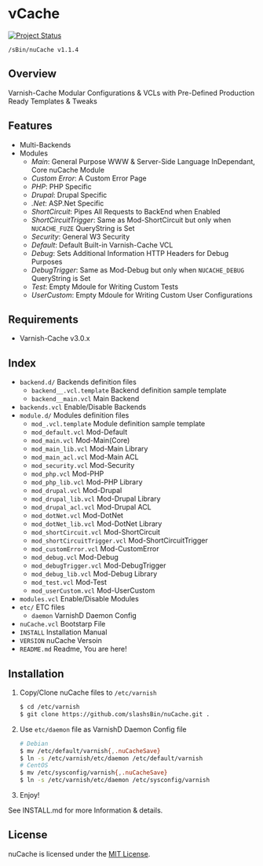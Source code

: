 &nu;Cache
=========
[![Project Status](http://stillmaintained.com/slashsBin/nuCache.png)](http://stillmaintained.com/slashsBin/nuCache) <script type="text/javascript" src="http://www.ohloh.net/p/652070/widgets/project_thin_badge.js"></script>


`/sBin/nuCache v1.1.4`

Overview
--------
Varnish-Cache Modular Configurations & VCLs
with Pre-Defined Production Ready Templates & Tweaks


Features
--------
* Multi-Backends
* Modules
    * *Main*:                   General Purpose WWW & Server-Side Language InDependant, Core nuCache Module
    * *Custom Error*:           A Custom Error Page
    * *PHP*:					PHP Specific
    * *Drupal*:					Drupal Specific	
	* *.Net*:					ASP.Net Specific
    * *ShortCircuit*:           Pipes All Requests to BackEnd when Enabled
    * *ShortCircuitTrigger*:    Same as Mod-ShortCircuit but only when `NUCACHE_FUZE` QueryString is Set
    * *Security*:				General W3 Security
    * *Default*:                Default Built-in Varnish-Cache VCL
    * *Debug*:                  Sets Additional Information HTTP Headers for Debug Purposes
	* *DebugTrigger*:			Same as Mod-Debug but only when `NUCACHE_DEBUG` QueryString is Set
    * *Test*:                   Empty Mdoule for Writing Custom Tests
    * *UserCustom*:             Empty Mdoule for Writing Custom User Configurations

Requirements
------------
* Varnish-Cache v3.0.x

Index
-----
* `backend.d/`        					Backends definition files
    * `backend__.vcl.template`			Backend definition sample template
    * `backend__main.vcl`				Main Backend
* `backends.vcl`      					Enable/Disable Backends
* `module.d/`         					Modules definition files
    * `mod_.vcl.template`				Module definition sample template
    * `mod_default.vcl`					Mod-Default
    * `mod_main.vcl`					Mod-Main(Core)
    * `mod_main_lib.vcl`				Mod-Main Library
    * `mod_main_acl.vcl`				Mod-Main ACL
    * `mod_security.vcl`				Mod-Security
    * `mod_php.vcl`						Mod-PHP
    * `mod_php_lib.vcl`					Mod-PHP Library
    * `mod_drupal.vcl`					Mod-Drupal
    * `mod_drupal_lib.vcl`				Mod-Drupal Library
    * `mod_drupal_acl.vcl`				Mod-Drupal ACL
    * `mod_dotNet.vcl`					Mod-DotNet
    * `mod_dotNet_lib.vcl`				Mod-DotNet Library
    * `mod_shortCircuit.vcl`			Mod-ShortCircuit
    * `mod_shortCircuitTrigger.vcl`		Mod-ShortCircuitTrigger
    * `mod_customError.vcl`				Mod-CustomError
    * `mod_debug.vcl`					Mod-Debug
    * `mod_debugTrigger.vcl`			Mod-DebugTrigger
    * `mod_debug_lib.vcl`				Mod-Debug Library
    * `mod_test.vcl`					Mod-Test
    * `mod_userCustom.vcl`				Mod-UserCustom
* `modules.vcl`       					Enable/Disable Modules
* `etc/`              					ETC files
    * `daemon`        					VarnishD Daemon Config
* `nuCache.vcl`       					Bootstarp File
* `INSTALL`           					Installation Manual
* `VERSION`           					nuCache Versoin
* `README.md`         					Readme, You are here!

Installation                                                                    
------------                                                                    
1. Copy/Clone nuCache files to `/etc/varnish`

	```bash
	$ cd /etc/varnish
	$ git clone https://github.com/slashsBin/nuCache.git .
	```
2. Use `etc/daemon` file as VarnishD Daemon Config file

	```bash
	# Debian
	$ mv /etc/default/varnish{,.nuCacheSave}
	$ ln -s /etc/varnish/etc/daemon /etc/default/varnish
	# CentOS
	$ mv /etc/sysconfig/varnish{,.nuCacheSave}
	$ ln -s /etc/varnish/etc/daemon /etc/sysconfig/varnish
	```
3. Enjoy!

See INSTALL.md for more Information & details.

License
-------
nuCache is licensed under the [MIT License](http://slashsbin.mit-license.org/).

